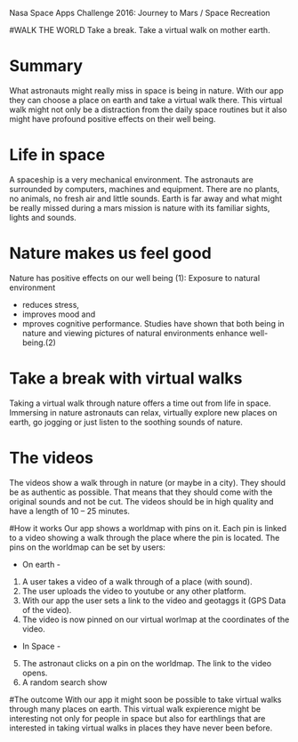 Nasa Space Apps Challenge 2016: Journey to Mars / Space Recreation

#WALK THE WORLD
Take a break. Take a virtual walk on mother earth. 
 
# Summary
What astronauts might really miss in space is being in nature. With our app they can choose a place on earth and take a virtual walk there. This virtual walk might not only be a distraction from the daily space routines but it also might have profound positive effects on their well being. 

# Life in space
A spaceship is a very mechanical environment. The astronauts are surrounded by computers, machines and equipment. There are no plants, no animals, no fresh air and little sounds. Earth is far away and what might be really missed during a mars mission is nature with its familiar sights, lights and sounds. 

# Nature makes us feel good
Nature has positive effects on our well being (1): 
Exposure to natural environment 
- reduces stress, 
- improves mood and 
- mproves cognitive performance. 
Studies have shown that both being in nature and viewing pictures of natural environments enhance well-being.(2)

# Take a break with virtual walks
Taking a virtual walk through nature offers a time out from life in space. Immersing in nature astronauts can relax, virtually explore new places on earth, go jogging or just listen to the soothing sounds of nature. 

# The videos
The videos show a walk through in nature (or maybe in a city). They should be as authentic as possible. That means that they should come with the original sounds and not be cut. The videos should be in high quality and have a length of 10 – 25 minutes.

#How it works
Our app shows a worldmap with pins on it. Each pin is linked to a video showing a walk through the place where the pin is located. 
The pins on the worldmap can be set by users: 

- On earth -
1. A user takes a video of a walk through of a place (with sound).
2. The user uploads the video to youtube or any other platform. 
3. With our app the user sets a link to the video and geotaggs it (GPS Data of the video).
4. The video is now pinned on our virtual worlmap at the coordinates of the video.

- In Space -
5. The astronaut clicks on a pin on the worldmap. The link to the video opens.
6. A random search show

#The outcome
With our app it might soon be possible to take virtual walks through many places on earth. 
This virtual walk expierence might be interesting not only for people in space but also for earthlings that are interested in taking virtual walks in places they have never been before. 
